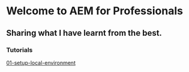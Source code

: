 # Welcome to AEM for Professionals
## Sharing what I have learnt from the best.
### Tutorials

[01-setup-local-environment](/aem-for-pros/01-setup-local-environment)